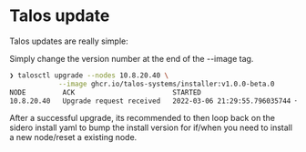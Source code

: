 # Talos update

Talos updates are really simple:

Simply change the version number at the end of the --image tag.

```bash
❯ talosctl upgrade --nodes 10.8.20.40 \
            --image ghcr.io/talos-systems/installer:v1.0.0-beta.0
NODE         ACK                        STARTED
10.8.20.40   Upgrade request received   2022-03-06 21:29:55.796035744 +1100 AEDT m=+4.542098674
```

After a successful upgrade, its recommended to then loop back on the sidero install yaml to bump the install version for if/when you need to install a new node/reset a existing node.